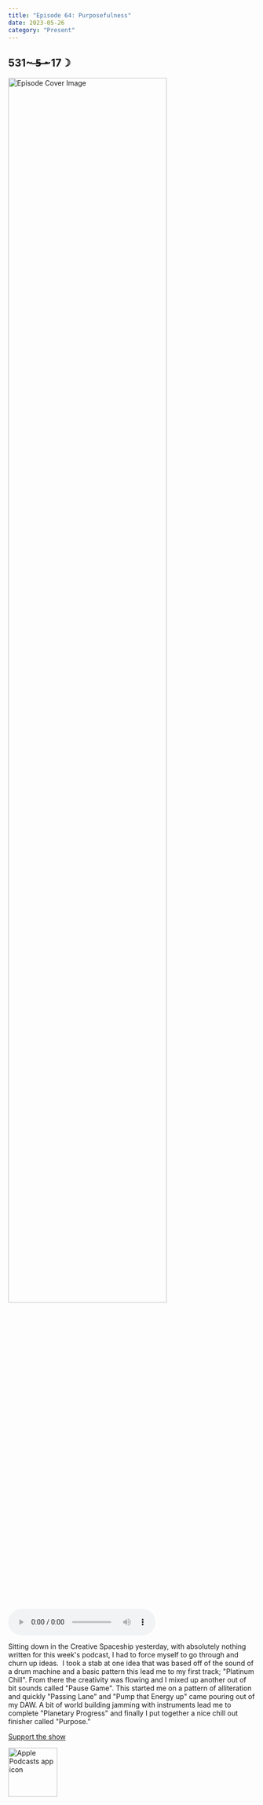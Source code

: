 ```yaml
---
title: "Episode 64: Purposefulness"
date: 2023-05-26
category: "Present"
---
```

## 531~ ̶5̶ ̶~17☽
<img src="https://artwork.captivate.fm/2633e374-a965-4f06-99cd-07f7fae43fcd/60854458c4d1acdf4e1c2f79c4137142.jpg" alt="Episode Cover Image" width=80%/>
<audio controls>
  <source src="https://podcasts.captivate.fm/media/f4b95d40-2c6e-4773-9f30-e581b0822d69/12925173-episode-64-purposefulness.mp3" type="audio/mpeg">
  Your browser does not support the audio element.
</audio>

<p>Sitting down in the Creative Spaceship yesterday, with absolutely nothing written for this week&apos;s podcast, I had to force myself to go through and churn up ideas.  I took a stab at one idea that was based off of the sound of a drum machine and a basic pattern this lead me to my first track; &quot;Platinum Chill&quot;. From there the creativity was flowing and I mixed up another out of bit sounds called &quot;Pause Game&quot;. This started me on a pattern of alliteration and quickly &quot;Passing Lane&quot; and &quot;Pump that Energy up&quot; came pouring out of my DAW. A bit of world building jamming with instruments lead me to complete &quot;Planetary Progress&quot; and finally I put together a nice chill out finisher called &quot;Purpose.&quot; </p><a rel="payment" href="https://www.paypal.com/donate/?hosted_button_id=WX3GRUK5BHJLS">Support the show</a>

<a href="https://podcasts.apple.com/us/podcast/living-room-music/id1608791560?tscg=30200&itsct=podcast_box_appicon&ls=1&mttnsubad=1608791560" style="display: inline-block;"><img src="https://toolbox.marketingtools.apple.com/api/v2/badges/app-icon-podcasts/standard/en-us" alt="Apple Podcasts app icon" style="width: 100px; height: 100px; vertical-align: middle; object-fit: contain;" /></a>
    